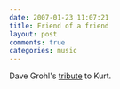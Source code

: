 ```yaml
---
date: 2007-01-23 11:07:21
title: Friend of a friend
layout: post
comments: true
categories: music
---
```

Dave Grohl's [tribute](http://www.youtube.com/watch?v=E9LwNq4UtXk) to Kurt.

